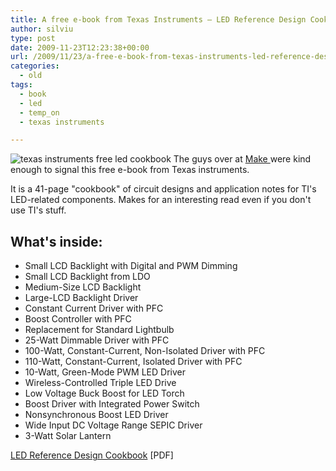 ```yaml
---
title: A free e-book from Texas Instruments – LED Reference Design Cookbook
author: silviu
type: post
date: 2009-11-23T12:23:38+00:00
url: /2009/11/23/a-free-e-book-from-texas-instruments-led-reference-design-cookbook/
categories:
  - old
tags:
  - book
  - led
  - temp_on
  - texas instruments

---
```

![texas instruments free led cookbook](/blog/images/2009/texas-instruments-free-led-cookbook-231x300.jpg) The guys over at [Make ](http://blog.makezine.com/archive/2009/11/free_led_cookbook_from_ti.html)were kind enough to signal this free e-book from Texas instruments.

It is a 41-page "cookbook" of circuit designs and application notes for TI's LED-related components. Makes for an interesting read even if you don't use TI's stuff.

## What's inside:

  * Small LCD Backlight with Digital and PWM Dimming
  * Small LCD Backlight from LDO
  * Medium-Size LCD Backlight
  * Large-LCD Backlight Driver
  * Constant Current Driver with PFC
  * Boost Controller with PFC
  * Replacement for Standard
    Lightbulb
  * 25-Watt Dimmable Driver
    with PFC
  * 100-Watt, Constant-Current,
    Non-Isolated Driver with PFC
  * 110-Watt, Constant-Current,
    Isolated Driver with PFC
  * 10-Watt, Green-Mode PWM
    LED Driver
  * Wireless-Controlled Triple
    LED Drive
  * Low Voltage Buck Boost for
    LED Torch
  * Boost Driver with Integrated
    Power Switch
  * Nonsynchronous Boost LED
    Driver
  * Wide Input DC Voltage Range
    SEPIC Driver
  * 3-Watt Solar Lantern

[LED Reference Design Cookbook][1] [PDF]

 [1]: http://focus.ti.com/lit/sg/slyt349/slyt349.pdf
